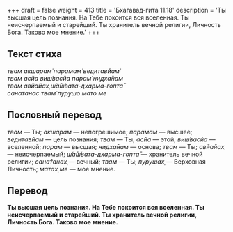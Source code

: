 +++
draft = false
weight = 413
title = 'Бхагавад-гита 11.18'
description = 'Ты высшая цель познания. На Тебе покоится вся вселенная. Ты неисчерпаемый и старейший. Ты хранитель вечной религии, Личность Бога. Таково мое мнение.'
+++

## Текст стиха

_твам акшарам̇ парамам̇ ведитавйам̇  
твам асйа виш́васйа парам̇ нидха̄нам  
твам авйайах̣ ш́а̄ш́вата-дхарма-гопта̄  
сана̄танас твам̇ пурушо мато ме_

## Пословный перевод

_твам_ — Ты; _акшарам_ — непогрешимое; _парамам_ — высшее; _ведитавйам_ — цель познания; _твам_ — Ты; _асйа_ — этой; _виш́васйа_ — вселенной; _парам_ — высшая; _нидха̄нам_ — основа; _твам_ — Ты; _авйайах̣_ — неисчерпаемый; _ш́а̄ш́вата_\-_дхарма_\-_гопта̄_ — хранитель вечной религии; _сана̄танах̣_ — вечный; _твам_ — Ты; _пурушах̣_ — Верховная Личность; _матах̣_ _ме_ — мое мнение.

## Перевод

**Ты высшая цель познания. На Тебе покоится вся вселенная. Ты неисчерпаемый и старейший. Ты хранитель вечной религии, Личность Бога. Таково мое мнение.**
